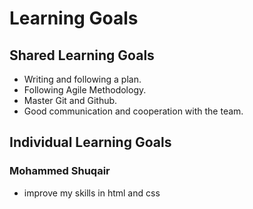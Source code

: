 # Learning Goals

## Shared Learning Goals

- Writing and following a plan.
- Following Agile Methodology.
- Master Git and Github.
- Good communication and cooperation with the team.

## Individual Learning Goals

### Mohammed Shuqair

- improve my skills in html and css
